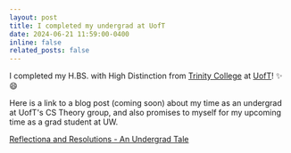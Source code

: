 ```yaml
---
layout: post
title: I completed my undergrad at UofT
date: 2024-06-21 11:59:00-0400
inline: false
related_posts: false
---
```


I completed my H.BS. with High Distinction from [Trinity College](https://www.trinity.utoronto.ca/) at [UofT](https://www.utoronto.ca/)! :sparkles: :smile:

Here is a link to a blog post (coming soon) about my time as an undergrad at UofT's CS Theory group,
and also promises to myself for my upcoming time as a grad student at UW.

[Reflectiona and Resolutions - An Undergrad Tale](../../blog/2024/rant)
